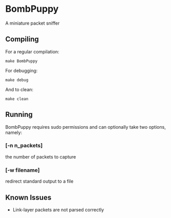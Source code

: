# BombPuppy
A miniature packet sniffer

## Compiling
For a regular compilation:
```
make BombPuppy
``` 
For debugging:
```
make debug
```
And to clean:
```
make clean
```
## Running 
BombPuppy requires sudo permissions and can optionally take two options, namely:
### [-n __n_packets__] 
the number of packets to capture 
### [-w __filename__]
redirect standard output to a file
## Known Issues 
* Link-layer packets are not parsed correctly
